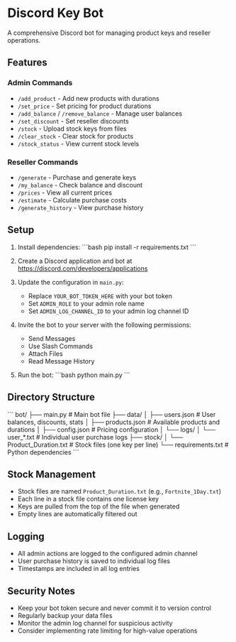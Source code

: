 # Discord Key Bot

A comprehensive Discord bot for managing product keys and reseller operations.

## Features

### Admin Commands
- `/add_product` - Add new products with durations
- `/set_price` - Set pricing for product durations
- `/add_balance` / `/remove_balance` - Manage user balances
- `/set_discount` - Set reseller discounts
- `/stock` - Upload stock keys from files
- `/clear_stock` - Clear stock for products
- `/stock_status` - View current stock levels

### Reseller Commands
- `/generate` - Purchase and generate keys
- `/my_balance` - Check balance and discount
- `/prices` - View all current prices
- `/estimate` - Calculate purchase costs
- `/generate_history` - View purchase history

## Setup

1. Install dependencies:
   \`\`\`bash
   pip install -r requirements.txt
   \`\`\`

2. Create a Discord application and bot at https://discord.com/developers/applications

3. Update the configuration in `main.py`:
   - Replace `YOUR_BOT_TOKEN_HERE` with your bot token
   - Set `ADMIN_ROLE` to your admin role name
   - Set `ADMIN_LOG_CHANNEL_ID` to your admin log channel ID

4. Invite the bot to your server with the following permissions:
   - Send Messages
   - Use Slash Commands
   - Attach Files
   - Read Message History

5. Run the bot:
   \`\`\`bash
   python main.py
   \`\`\`

## Directory Structure

\`\`\`
bot/
├── main.py                 # Main bot file
├── data/
│   ├── users.json         # User balances, discounts, stats
│   ├── products.json      # Available products and durations
│   ├── config.json        # Pricing configuration
│   └── logs/
│       └── user_*.txt     # Individual user purchase logs
├── stock/
│   └── Product_Duration.txt  # Stock files (one key per line)
└── requirements.txt       # Python dependencies
\`\`\`

## Stock Management

- Stock files are named `Product_Duration.txt` (e.g., `Fortnite_1Day.txt`)
- Each line in a stock file contains one license key
- Keys are pulled from the top of the file when generated
- Empty lines are automatically filtered out

## Logging

- All admin actions are logged to the configured admin channel
- User purchase history is saved to individual log files
- Timestamps are included in all log entries

## Security Notes

- Keep your bot token secure and never commit it to version control
- Regularly backup your data files
- Monitor the admin log channel for suspicious activity
- Consider implementing rate limiting for high-value operations
